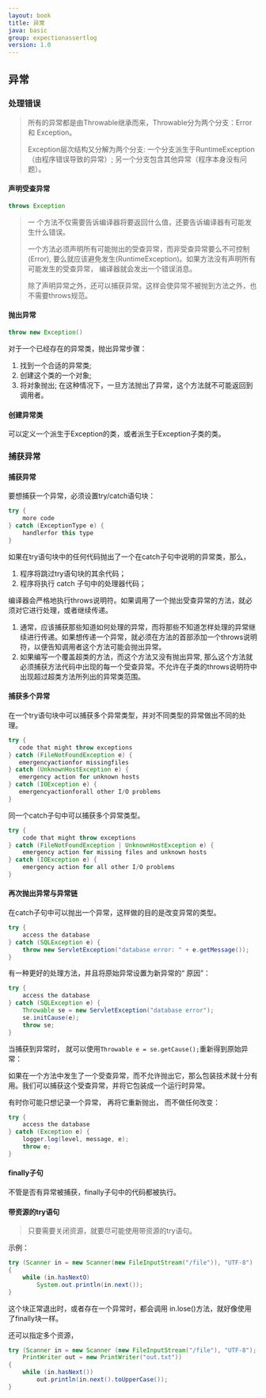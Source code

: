 ```yaml
---
layout: book
title: 异常
java: basic
group: expectionassertlog
version: 1.0
---
```


## 异常

### 处理错误

> 所有的异常都是由Throwable继承而来，Throwable分为两个分支：Error 和 Exception。
>
> Exception层次结构又分解为两个分支: 一个分支派生于RuntimeException（由程序错误导致的异常）; 另一个分支包含其他异常（程序本身没有问题）。

#### 声明受查异常

```java
throws Exception
```

>  一 个方法不仅需要告诉编译器将要返回什么值，还要告诉编译器有可能发生什么错误。
>
> 一个方法必须声明所有可能抛出的受查异常，而非受查异常要么不可控制(Error), 要么就应该避免发生(RuntimeException)。如果方法没有声明所有可能发生的受查异常， 编译器就会发出一个错误消息。
> 
> 除了声明异常之外，还可以捕获异常。这样会使异常不被抛到方法之外，也不需要throws规范。


#### 抛出异常

```java
throw new Exception()
```

对于一个已经存在的异常类，抛出异常步骤：
1. 找到一个合适的异常类;
2. 创建这个类的一个对象;
3. 将对象抛出;
在这种情况下，一旦方法抛出了异常，这个方法就不可能返回到调用者。


#### 创建异常类

可以定义一个派生于Exception的类，或者派生于Exception子类的类。 


### 捕获异常

#### 捕获异常

要想捕获一个异常，必须设置try/catch语句块：

```java
try {
    more code
} catch (ExceptionType e) {
    handlerfor this type 
}
```

如果在try语句块中的任何代码抛出了一个在catch子句中说明的异常类，那么，
1. 程序将跳过try语句块的其余代码；
2. 程序将执行 catch 子句中的处理器代码；


编译器会严格地执行throws说明符。如果调用了一个抛出受查异常的方法，就必须对它进行处理，或者继续传递。
1. 通常，应该捕获那些知道如何处理的异常，而将那些不知道怎样处理的异常继续进行传递。如果想传递一个异常，就必须在方法的首部添加一个throws说明符，以便告知调用者这个方法可能会抛出异常。
2. 如果编写一个覆盖超类的方法，而这个方法又没有抛出异常, 那么这个方法就必须捕获方法代码中出现的每一个受查异常。不允许在子类的throws说明符中出现超过超类方法所列出的异常类范围。

#### 捕获多个异常

在一个try语句块中可以捕获多个异常类型，并对不同类型的异常做出不同的处理。

 ```java
try {
    code that might throw exceptions 
} catch (FileNotFoundException e) {
    emergencyactionfor missingfiles 
} catch (UnknownHostException e) {
    emergency action for unknown hosts
} catch (IOException e) {
    emergencyactionforall other I/O problems
}
 ```

 同一个catch子句中可以捕获多个异常类型。

```java
try {
    code that might throw exceptions
} catch (FileNotFoundException | UnknownHostException e) {
    emergency action for missing files and unknown hosts
} catch (IOException e) {
    emergency action for all other I/O problems
}
```

#### 再次抛出异常与异常链

在catch子句中可以抛出一个异常，这样做的目的是改变异常的类型。

```java
try {
    access the database
} catch (SQLException e) {
    throw new ServletException("database error: " + e.getMessage());
}
```

有一种更好的处理方法，并且将原始异常设置为新异常的“ 原因”：
```java
try {
    access the database
} catch (SQLException e) {
    Throwable se = new ServletException("database error"); 
    se.initCause(e);
    throw se;
}
```

当捕获到异常时， 就可以使用``` Throwable e = se.getCause(); ```重新得到原始异常：

如果在一个方法中发生了一个受查异常，而不允许抛出它，那么包装技术就十分有用。我们可以捕获这个受查异常，并将它包装成一个运行时异常。


有时你可能只想记录一个异常， 再将它重新抛出， 而不做任何改变：
```java
try {
    access the database
} catch (Exception e) {
    logger.log(level, message, e);
    throw e;
}
```

#### finally子句

不管是否有异常被捕获，finally子句中的代码都被执行。

#### 带资源的try语句

> 只要需要关闭资源，就要尽可能使用带资源的try语句。

示例：
```java
try (Scanner in = new Scanner(new FileInputStream("/file")), "UTF-8")
{
    while (in.hasNextO) 
        System.out.println(in.next());
}
```

这个块正常退出时，或者存在一个异常时，都会调用 in.lose()方法，就好像使用了finally块一样。

还可以指定多个资源，
```java
try (Scanner in = new Scanner (new FileInputStream("/file"), "UTF-8");
    PrintWriter out = new PrintWriter("out.txt"))
{
    while (in.hasNext()) 
        out.println(in.next().toUpperCase());
}
```


